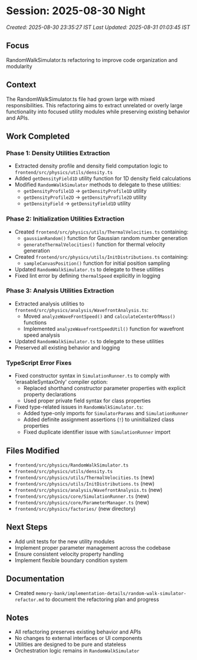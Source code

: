 # Session: 2025-08-30 Night

_Created: 2025-08-30 23:35:27 IST_
_Last Updated: 2025-08-31 01:03:45 IST_

## Focus

RandomWalkSimulator.ts refactoring to improve code organization and modularity

## Context

The RandomWalkSimulator.ts file had grown large with mixed responsibilities. This refactoring aims to extract unrelated or overly large functionality into focused utility modules while preserving existing behavior and APIs.

## Work Completed

### Phase 1: Density Utilities Extraction

- Extracted density profile and density field computation logic to `frontend/src/physics/utils/density.ts`
- Added `getDensityField1D` utility function for 1D density field calculations
- Modified `RandomWalkSimulator` methods to delegate to these utilities:
  - `getDensityProfile1D` → `getDensityProfile1D` utility
  - `getDensityProfile2D` → `getDensityProfile2D` utility
  - `getDensityField` → `getDensityField1D` utility

### Phase 2: Initialization Utilities Extraction

- Created `frontend/src/physics/utils/ThermalVelocities.ts` containing:
  - `gaussianRandom()` function for Gaussian random number generation
  - `generateThermalVelocities()` function for thermal velocity generation
- Created `frontend/src/physics/utils/InitDistributions.ts` containing:
  - `sampleCanvasPosition()` function for initial position sampling
- Updated `RandomWalkSimulator.ts` to delegate to these utilities
- Fixed lint error by defining `thermalSpeed` explicitly in logging

### Phase 3: Analysis Utilities Extraction

- Extracted analysis utilities to `frontend/src/physics/analysis/WavefrontAnalysis.ts`:
  - Moved `analyzeWaveFrontSpeed()` and `calculateCenterOfMass()` functions
  - Implemented `analyzeWavefrontSpeedUtil()` function for wavefront speed analysis
- Updated `RandomWalkSimulator.ts` to delegate to these utilities
- Preserved all existing behavior and logging

### TypeScript Error Fixes

- Fixed constructor syntax in `SimulationRunner.ts` to comply with 'erasableSyntaxOnly' compiler option:
  - Replaced shorthand constructor parameter properties with explicit property declarations
  - Used proper private field syntax for class properties
- Fixed type-related issues in `RandomWalkSimulator.ts`:
  - Added type-only imports for `SimulatorParams` and `SimulationRunner`
  - Added definite assignment assertions (`!`) to uninitialized class properties
  - Fixed duplicate identifier issue with `SimulationRunner` import

## Files Modified

- `frontend/src/physics/RandomWalkSimulator.ts`
- `frontend/src/physics/utils/density.ts`
- `frontend/src/physics/utils/ThermalVelocities.ts` (new)
- `frontend/src/physics/utils/InitDistributions.ts` (new)
- `frontend/src/physics/analysis/WavefrontAnalysis.ts` (new)
- `frontend/src/physics/core/SimulationRunner.ts` (new)
- `frontend/src/physics/core/ParameterManager.ts` (new)
- `frontend/src/physics/factories/` (new directory)

## Next Steps

- Add unit tests for the new utility modules
- Implement proper parameter management across the codebase
- Ensure consistent velocity property handling
- Implement flexible boundary condition system

## Documentation

- Created `memory-bank/implementation-details/random-walk-simulator-refactor.md` to document the refactoring plan and progress

## Notes

- All refactoring preserves existing behavior and APIs
- No changes to external interfaces or UI components
- Utilities are designed to be pure and stateless
- Orchestration logic remains in `RandomWalkSimulator`
